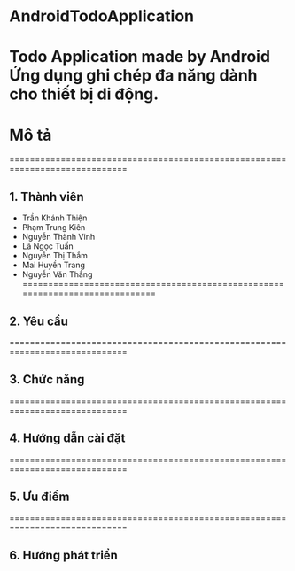 # AndroidTodoApplication
Todo Application made by Android
Ứng dụng ghi chép đa năng dành cho thiết bị di động.
=============================================================================
# Mô tả
=============================================================================
## 1. Thành viên
- Trần Khánh Thiện
- Phạm Trung Kiên
- Nguyễn Thành Vinh
- Lã Ngọc Tuấn
- Nguyễn Thị Thắm
- Mai Huyền Trang
- Nguyễn Văn Thắng
=============================================================================
## 2. Yêu cầu
=============================================================================
## 3. Chức năng
=============================================================================
## 4. Hướng dẫn cài đặt
=============================================================================
## 5. Ưu điểm
=============================================================================
## 6. Hướng phát triển
